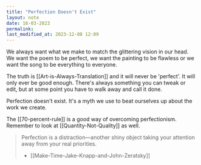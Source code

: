 ```yaml
---
title: "Perfection Doesn't Exist"
layout: note
date: 16-03-2023
permalink:
last_modified_at: 2023-12-08 12:09
---
```


We always want what we make to match the glittering vision in our head. We want the poem to be perfect, we want the painting to be flawless or we want the song to be everything to everyone. 

The truth is [[Art-is-Always-Translation]] and it will never be 'perfect'.  It will only ever be good enough. There's always something you can tweak or edit, but at some point you have to walk away and call it done.

Perfection doesn't exist. It's a myth we use to beat ourselves up about the work we create. 

The [[70-percent-rule]] is a good way of overcoming perfectionism. Remember to look at [[Quantity-Not-Quality]] as well.

> Perfection is a distraction—another shiny object taking your attention away from your real priorities.
> - [[Make-Time-Jake-Knapp-and-John-Zeratsky]]
